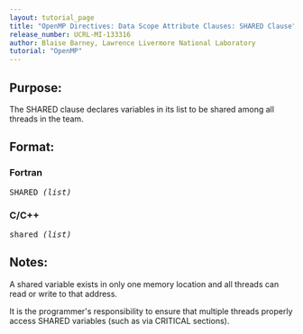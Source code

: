 ```yaml
---
layout: tutorial_page
title: "OpenMP Directives: Data Scope Attribute Clauses: SHARED Clause"
release_number: UCRL-MI-133316
author: Blaise Barney, Lawrence Livermore National Laboratory
tutorial: "OpenMP"
---
```


## Purpose:

The SHARED clause declares variables in its list to be shared among all threads in the team.

## Format:

### Fortran	
<pre>
SHARED <i>(list)</i>
</pre>

### C/C++	
<pre>
shared <i>(list)</i>
</pre>

## Notes:

A shared variable exists in only one memory location and all threads can read or write to that address.

It is the programmer's responsibility to ensure that multiple threads properly access SHARED variables (such as via CRITICAL sections).
